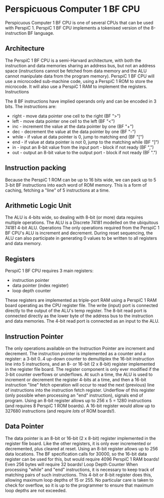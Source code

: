 # Perspicuous Computer 1 BF CPU

Perspicuous Computer 1 BF CPU is one of several CPUs that can be used with PerspiC 1. PerspiC 1 BF CPU implements a tokenised version of the 8-instruction BF language.

## Architecture

The PerspiC 1 BF CPU is a semi-Harvard architecture, with both the instruction and data memories sharing an address bus, but not an address space (instructions cannot be fetched from data memory and the ALU cannot manipulate data from the program memory).
PerspiC 1 BF CPU will use a microcoded sub-machine code, using a PerspiC 1 ROM to store the microcode. It will also use a PerspiC 1 RAM to implement the registers.
Instructions

The 8 BF instructions have implied operands only and can be encoded in 3 bits.
The instructions are:
- right - move data pointer one cell to the right (BF ">")
- left - move data pointer one cell to the left (BF "<")
- inc - increment the value at the data pointer by one (BF "+")
- dec - decrement the value at the data pointer by one (BF "-")
- while - if value at data pointer is 0, jump to matching end (BF "[")
- end - if value at data pointer is not 0, jump to the matching while (BF "]")
- in - input an 8-bit value from the input port - block if not ready (BF ",")
- out - output an 8-bit value to the output port - block if not ready (BF ".")

## Instruction packing
Because the PerspiC 1 ROM can be up to 16 bits wide, we can pack up to 5 3-bit BF instructions into each word of ROM memory. This is a form of caching, fetching a "line" of 5 instructions at a time.

## Arithmetic Logic Unit
The ALU is 4-bits wide, so dealing with 8-bit (or more) data requires multiple operations. The ALU is a Discrete 74181 modelled on the ubiquitous 74181 4-bit ALU.
Operations
The only operations required from the PerspiC 1 BF CPU's ALU is increment and decrement. During reset sequencing, the ALU can also participate in generating 0 values to be written to all registers and data memory.

## Registers

PerspiC 1 BF CPU requires 3 main registers:
- instruction pointer
- data pointer (index register)
- loop depth counter

These registers are implemented as triple-port RAM using a PerspiC 1 RAM board operating as the CPU register file.
The write (input) port is connected directly to the output of the ALU's temp register.
The 8-bit read port is connected directly as the lower byte of the address bus to the instruction and data memories.
The 4-bit read port is connected as an input to the ALU.

## Instruction Pointer
The only operations available on the Instruction Pointer are increment and decrement. The instruction pointer is implemented as a counter and a register:
a 3-bit 0..4 up-down counter to demultiplex the 16-bit instruction line into 5 instructions, and
an 8- or 16-bit (2 x 8-bit) register implemented in the register file board.
The register component is only ever modified if the 3-bit counter overflows or underflows. At such a time, the ALU is used to increment or decrement the register 4-bits at a time, and then a 16-bit instruction "line" fetch operation will occur to read the next (previous) line of instructions into the instruction fetch register.
Underflow of this register (only possible when processing an "end" instruction), signals end of program.
Using an 8-bit register allows up to 256 x 5 = 1280 instructions (and requires 8 PerspiC 1 ROM boards). A 16-bit register would allow up to 327680 instructions (and require _lots_ of ROM boards!).

## Data Pointer
The data pointer is an 8-bit or 16-bit (2 x 8-bit) register implemented in the register file board. Like the other registers, it is only ever incremented or decremented, plus cleared at reset.
Using an 8-bit register allows up to 256 data locations. The BF specification calls for 30000, so the 16-bit data register can be used for this, but would require 4096 PerspiC 1 RAM boards! Even 256 bytes will require 32 boards!
Loop Depth Counter
When processing "while" and "end" instructions, it is necessary to keep track of matching pairs of such instructions. This 4-bit or 8-bit register does this, allowing maximum loop depths of 15 or 255. No particular care is taken to check for overflow, so it is up to the programmer to ensure that maximum loop depths are not exceeded.

